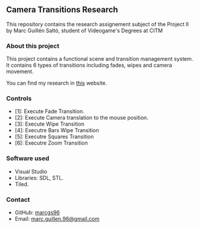 ## Camera Transitions Research

This repository contains the research assignement subject of the Project II by Marc Guillén Saltó, student of Videogame's Degrees at CITM

### About this project

This project contains a functional scene and transition management system. It contains 6 types of transitions including fades, wipes and camera movement.

You can find my research in [this](https://marcgs96.github.io/Camera-Transitions-Research/) website.

### Controls

- [1]: Execute Fade Transition.
- [2]: Execute Camera translation to the mouse position.
- [3]: Execute Wipe Transition
- [4]: Executre Bars Wipe Transition
- [5]: Executre Squares Transition
- [6]: Executre Zoom Transition

### Software used

- Visual Studio
- Libraries: SDL, STL.
- Tiled.

### Contact

- GitHub: [marcgs96](https://github.com/Marcgs96)
- Email: marc.guillen.96@gmail.com
